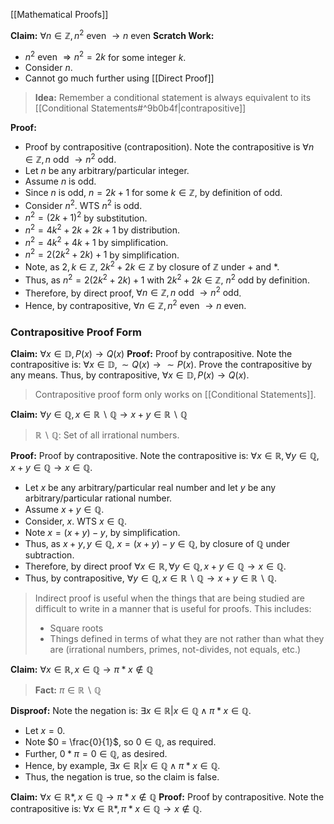 [[Mathematical Proofs]]

<b>Claim:</b> $\forall n \in \mathbb{Z}, n^2 \text{ even } \rightarrow n \text { even}$
<b>Scratch Work:</b>
- $n^2 \text{ even } \Rightarrow n^2 = 2k$ for some integer $k$.
- Consider $n$.
- Cannot go much further using [[Direct Proof]] 

><b>Idea:</b> Remember a conditional statement is always equivalent to its [[Conditional Statements#^9b0b4f|contrapositive]]

<b>Proof:</b>
- Proof by contrapositive (contraposition). Note the contrapositive is $\forall n \in \mathbb{Z}, n \text{ odd } \rightarrow n^2 \text{ odd}$.
- Let $n$ be any arbitrary/particular integer.
- Assume $n$ is odd.
- Since $n$ is odd, $n = 2k + 1$ for some $k \in \mathbb{Z}$, by definition of odd.
- Consider $n^2$. WTS $n^2$ is odd.
- $n^2 = (2k+1)^2$ by substitution.
- $n^2 = 4k^2+2k+2k+1$ by distribution.
- $n^2 = 4k^2 + 4k + 1$ by simplification.
- $n^2=2(2k^2+2k)+1$ by simplification.
- Note, as $2,k \in \mathbb{Z}$, $2k^2+2k \in \mathbb{Z}$ by closure of $\mathbb{Z}$ under $+$ and $*$.
- Thus, as $n^2 = 2(2k^2+2k)+1$ with $2k^2+2k \in \mathbb{Z}$, $n^2$ odd by definition.
- Therefore, by direct proof, $\forall n \in \mathbb{Z}, n \text{ odd } \rightarrow n^2 \text{ odd}$.
- Hence, by contrapositive, $\forall n \in \mathbb{Z}, n^2 \text{ even } \rightarrow n \text { even}$.

### Contrapositive Proof Form
<b>Claim:</b> $\forall x \in \mathbb{D}, P(x) \rightarrow Q(x)$
<b>Proof:</b> Proof by contrapositive. Note the contrapositive is: $\forall x \in \mathbb{D}, \sim Q(x) \rightarrow \sim P(x)$.
Prove the contrapositive by any means.
Thus, by contrapositive, $\forall x \in \mathbb{D}, P(x) \rightarrow Q(x)$.

> Contrapositive proof form only works on [[Conditional Statements]].

<b>Claim:</b> $\forall y \in \mathbb{Q}, x \in \mathbb{R}\backslash\mathbb{Q} \rightarrow x + y \in \mathbb{R}\backslash\mathbb{Q}$
>$\mathbb{R}\backslash\mathbb{Q}$: Set of all irrational numbers.

<b>Proof:</b> Proof by contrapositive. Note the contrapositive is: $\forall x \in \mathbb{R}, \forall y \in \mathbb{Q}, x+y \in \mathbb{Q} \rightarrow x \in \mathbb{Q}$.
- Let $x$ be any arbitrary/particular real number and let $y$ be any arbitrary/particular rational number.
- Assume $x+y \in \mathbb{Q}$.
- Consider, $x$. WTS $x \in \mathbb{Q}$.
- Note $x=(x+y)-y$, by simplification.
- Thus, as $x+y, y \in \mathbb{Q}$, $x=(x+y)-y\in \mathbb{Q}$, by closure of $\mathbb{Q}$ under subtraction.
- Therefore, by direct proof $\forall x \in \mathbb{R}, \forall y \in \mathbb{Q}, x+y \in \mathbb{Q} \rightarrow x \in \mathbb{Q}$.
- Thus, by contrapositive, $\forall y \in \mathbb{Q}, x \in \mathbb{R}\backslash\mathbb{Q} \rightarrow x + y \in \mathbb{R}\backslash\mathbb{Q}$.

> Indirect proof is useful when the things that are being studied are difficult to write in a manner that is useful for proofs.  This includes:
> - Square roots
> - Things defined in terms of what they are not rather than what they are (irrational numbers, primes, not-divides, not equals, etc.)

<b>Claim:</b> $\forall x \in \mathbb{R}, x \in \mathbb{Q} \rightarrow \pi*x \notin \mathbb{Q}$
> <b>Fact:</b> $\pi \in \mathbb{R}\backslash\mathbb{Q}$

<b>Disproof:</b> Note the negation is: $\exists x \in \mathbb{R} | x \in \mathbb{Q} \land \pi*x \in \mathbb{Q}$.
- Let $x = 0$.
- Note $0 = \frac{0}{1}$, so $0 \in \mathbb{Q}$, as required.
- Further, $0*\pi = 0 \in \mathbb{Q}$, as desired.
- Hence, by example, $\exists x \in \mathbb{R} | x \in \mathbb{Q} \land \pi*x \in \mathbb{Q}$.
- Thus, the negation is true, so the claim is false.


<b>Claim:</b> $\forall x \in \mathbb{R*}, x \in \mathbb{Q} \rightarrow \pi*x \notin \mathbb{Q}$
<b>Proof:</b> Proof by contrapositive. Note the contrapositive is: $\forall x \in \mathbb{R*}, \pi*x \in \mathbb{Q} \rightarrow x \notin \mathbb{Q}$.
